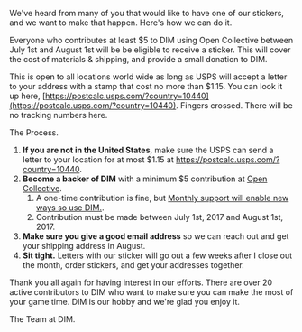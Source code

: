 We've heard from many of you that would like to have one of our stickers, and we want to make that happen. Here's how we can do it. 

Everyone who contributes at least $5 to DIM using Open Collective between July 1st and August 1st will be be eligible to receive a sticker.  This will cover the cost of materials & shipping, and provide a small donation to DIM.

This is open to all locations world wide as long as USPS will accept a letter to your address with a stamp that cost no more than $1.15.  You can look it up here, [https://postcalc.usps.com/?country=10440](https://postcalc.usps.com/?country=10440).  Fingers crossed.  There will be no tracking numbers here.  

The Process.

1. **If you are not in the United States**, make sure the USPS can send a letter to your location for at most $1.15 at https://postcalc.usps.com/?country=10440.
1. **Become a backer of DIM** with a minimum $5 contribution at [Open Collective](https://opencollective.com/dim).  
    1. A one-time contribution is fine, but [Monthly support will enable new ways so use DIM.](https://twitter.com/ThisIsDIM/status/876132618072358913).
    2. Contribution must be made between July 1st, 2017 and August 1st, 2017.
2. **Make sure you give a good email address** so we can reach out and get your shipping address in August.
4. **Sit tight.**  Letters with our sticker will go out a few weeks after I close out the month, order stickers, and get your addresses together.

Thank you all again for having interest in our efforts.  There are over 20 active contributors to DIM who want to make sure you can make the most of your game time.  DIM is our hobby and we're glad you enjoy it.

The Team at DIM.